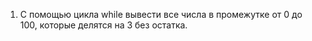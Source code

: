 1. С помощью цикла while вывести все числа в промежутке от 0 до 100, которые делятся на 3 без остатка.